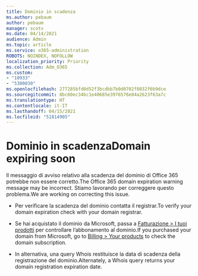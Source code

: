 ```yaml
---
title: Dominio in scadenza
ms.author: pebaum
author: pebaum
manager: scotv
ms.date: 04/14/2021
audience: Admin
ms.topic: article
ms.service: o365-administration
ROBOTS: NOINDEX, NOFOLLOW
localization_priority: Priority
ms.collection: Adm_O365
ms.custom:
- "10933"
- "5300030"
ms.openlocfilehash: 277285bfd0d52f3bcdbb7b0d0702f8032f6b9dce
ms.sourcegitcommit: 8bc60ec34bc1e40685e3976576e04a2623f63a7c
ms.translationtype: HT
ms.contentlocale: it-IT
ms.lasthandoff: 04/15/2021
ms.locfileid: "51814905"
---
```

# <a name="domain-expiring-soon"></a><span data-ttu-id="ca070-102">Dominio in scadenza</span><span class="sxs-lookup"><span data-stu-id="ca070-102">Domain expiring soon</span></span>

<span data-ttu-id="ca070-103">Il messaggio di avviso relativo alla scadenza del dominio di Office 365 potrebbe non essere corretto.</span><span class="sxs-lookup"><span data-stu-id="ca070-103">The Office 365 domain expiration warning message may be incorrect.</span></span> <span data-ttu-id="ca070-104">Stiamo lavorando per correggere questo problema.</span><span class="sxs-lookup"><span data-stu-id="ca070-104">We are working on correcting this issue.</span></span>

- <span data-ttu-id="ca070-105">Per verificare la scadenza del dominio contatta il registrar.</span><span class="sxs-lookup"><span data-stu-id="ca070-105">To verify your domain expiration check with your domain registrar.</span></span>

- <span data-ttu-id="ca070-106">Se hai acquistato il dominio da Microsoft, passa a [Fatturazione > I tuoi prodotti](https://admin.microsoft.com/Adminportal/Home?source=applauncher#/subscriptions) per controllare l’abbonamento al dominio.</span><span class="sxs-lookup"><span data-stu-id="ca070-106">If you purchased your domain from Microsoft, go to [Billing > Your products](https://admin.microsoft.com/Adminportal/Home?source=applauncher#/subscriptions) to check the domain subscription.</span></span>

- <span data-ttu-id="ca070-107">In alternativa, una query Whois restituisce la data di scadenza della registrazione del dominio.</span><span class="sxs-lookup"><span data-stu-id="ca070-107">Alternately, a Whois query returns your domain registration expiration date.</span></span>